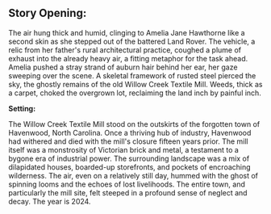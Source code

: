 ## Story Opening:

The air hung thick and humid, clinging to Amelia Jane Hawthorne like a second skin as she stepped out of the battered Land Rover. The vehicle, a relic from her father's rural architectural practice, coughed a plume of exhaust into the already heavy air, a fitting metaphor for the task ahead. Amelia pushed a stray strand of auburn hair behind her ear, her gaze sweeping over the scene. A skeletal framework of rusted steel pierced the sky, the ghostly remains of the old Willow Creek Textile Mill. Weeds, thick as a carpet, choked the overgrown lot, reclaiming the land inch by painful inch.

**Setting:**

The Willow Creek Textile Mill stood on the outskirts of the forgotten town of Havenwood, North Carolina. Once a thriving hub of industry, Havenwood had withered and died with the mill's closure fifteen years prior. The mill itself was a monstrosity of Victorian brick and metal, a testament to a bygone era of industrial power. The surrounding landscape was a mix of dilapidated houses, boarded-up storefronts, and pockets of encroaching wilderness. The air, even on a relatively still day, hummed with the ghost of spinning looms and the echoes of lost livelihoods. The entire town, and particularly the mill site, felt steeped in a profound sense of neglect and decay. The year is 2024.
